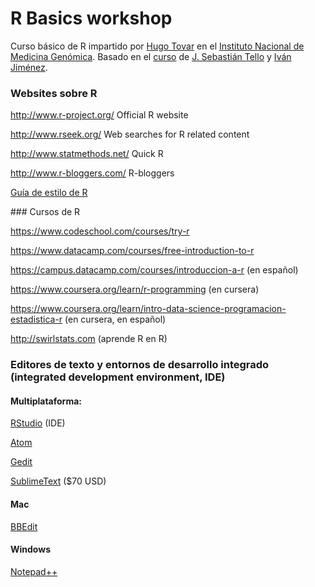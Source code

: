 # R Basics workshop

Curso básico de R impartido por [Hugo Tovar](http://csbig.inmegen.gob.mx/people/hugo_tovar/) en el [Instituto Nacional de Medicina Genómica](http://www.inmegen.gob.mx/).
Basado en el [curso](http://rbasicsworkshop.weebly.com/) de [J. Sebastián Tello](http://www.missouribotanicalgarden.org/plant-science/plant-science/research-staff/article/400/tello-j-sebastian.aspx) y [Iván Jiménez](http://www.missouribotanicalgarden.org/plant-science/plant-science/research-staff/article/396/jimenez-ivan.aspx).

### Websites sobre R

<http://www.r-project.org/> Official R website 

<http://www.rseek.org/> Web searches for R related content 

<http://www.statmethods.net/> Quick R

<http://www.r-bloggers.com/> R-bloggers

[Guía de estilo de R](https://google.github.io/styleguide/Rguide.xml)

### Cursos de R

<https://www.codeschool.com/courses/try-r>

<https://www.datacamp.com/courses/free-introduction-to-r>
 
<https://campus.datacamp.com/courses/introduccion-a-r> (en español)

<https://www.coursera.org/learn/r-programming> (en cursera)

<https://www.coursera.org/learn/intro-data-science-programacion-estadistica-r> (en cursera, en español)

<http://swirlstats.com> (aprende R en R)

### Editores de texto y entornos de desarrollo integrado (integrated development environment, IDE)

#### Multiplataforma:
[RStudio](https://www.rstudio.com/) (IDE)

[Atom](https://atom.io/)

[Gedit](https://wiki.gnome.org/Apps/Gedit)

[SublimeText](https://www.sublimetext.com/) ($70 USD)

#### Mac
[BBEdit](http://www.barebones.com/products/bbedit/)

#### Windows
[Notepad++](https://notepad-plus-plus.org/)